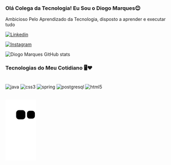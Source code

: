 ### Olá Colega da Tecnologia! Eu Sou o Diogo Marques😊

Ambicioso Pelo Aprendizado da Tecnologia, disposto a aprender e executar tudo

[![Linkedin](https://img.shields.io/badge/LinkedIn-0077B5?style=for-the-badge&logo=linkedin&logoColor=white)](https://www.linkedin.com/in/diogo-marques-9a9a2120b/)

[![Instagram](https://img.shields.io/badge/Instagram-E4405F?style=for-the-badge&logo=instagram&logoColor=white)](https://www.instagram.com/joe_guinho/?hl=pt-br)

![Diogo Marques GitHub stats](https://github-readme-stats.vercel.app/api?username=DiogoDosSantosMarques&show_icons=true&theme=dracula)



### Tecnologias do Meu Cotidiano 🖥️❤️

<div style="display: inline_block"> <br/>

  <img align="center" alt="java" src="https://img.shields.io/badge/Java-ED8B00?style=for-the-badge&logo=java&logoColor=white" />
    
<img align="center" alt="css3" src="https://img.shields.io/badge/CSS3-1572B6?style=for-the-badge&logo=css3&logoColor=white" />
<img align="center" alt="spring" src="https://img.shields.io/badge/Spring-6DB33F?style=for-the-badge&logo=spring&logoColor=white" />

<img align="center" alt="postgresql" src="https://img.shields.io/badge/PostgreSQL-316192?style=for-the-badge&logo=postgresql&logoColor=white" />

<img align="center" alt="html5" src="https://img.shields.io/badge/HTML5-E34F26?style=for-the-badge&logo=html5&logoColor=white" />
<br>
  <br>

![snake gif](https://github.com/Formandodev/Formandodev/blob/output/github-contribution-grid-snake.svg)


</div>
